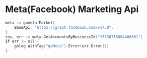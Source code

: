 # Meta(Facebook) Marketing Api
```go
meta := gometa.Market{
    BaseApi: "https://graph.facebook.com/v17.0",
}
res, err := meta.GetAccountsByBusinessId("15738715864408601")
if err != nil {
    golog.WithTag("goMeta").Error(err.Error())
}
```